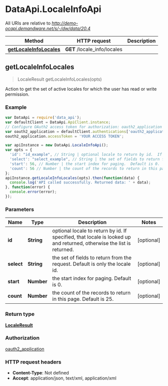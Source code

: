 # DataApi.LocaleInfoApi

All URIs are relative to *http://demo-ocapi.demandware.net/s/-/dw/data/20.4*

Method | HTTP request | Description
------------- | ------------- | -------------
[**getLocaleInfoLocales**](LocaleInfoApi.md#getLocaleInfoLocales) | **GET** /locale_info/locales | 



## getLocaleInfoLocales

> LocaleResult getLocaleInfoLocales(opts)



Action to get the set of active locales for which the user has read or write permission.

### Example

```javascript
var DataApi = require('data_api');
var defaultClient = DataApi.ApiClient.instance;
// Configure OAuth2 access token for authorization: oauth2_application
var oauth2_application = defaultClient.authentications['oauth2_application'];
oauth2_application.accessToken = 'YOUR ACCESS TOKEN';

var apiInstance = new DataApi.LocaleInfoApi();
var opts = {
  'id': "id_example", // String | optional locale to return by id.  If specified, that locale is looked up and returned, otherwise the                list is returned.
  'select': "select_example", // String | the set of fields to return from the request.  Default is only the locale id.
  'start': 56, // Number | the start index for paging.  Default is 0.
  'count': 56 // Number | the count of the records to return in this page.  Default is 25.
};
apiInstance.getLocaleInfoLocales(opts).then(function(data) {
  console.log('API called successfully. Returned data: ' + data);
}, function(error) {
  console.error(error);
});

```

### Parameters



Name | Type | Description  | Notes
------------- | ------------- | ------------- | -------------
 **id** | **String**| optional locale to return by id.  If specified, that locale is looked up and returned, otherwise the                list is returned. | [optional] 
 **select** | **String**| the set of fields to return from the request.  Default is only the locale id. | [optional] 
 **start** | **Number**| the start index for paging.  Default is 0. | [optional] 
 **count** | **Number**| the count of the records to return in this page.  Default is 25. | [optional] 

### Return type

[**LocaleResult**](LocaleResult.md)

### Authorization

[oauth2_application](../README.md#oauth2_application)

### HTTP request headers

- **Content-Type**: Not defined
- **Accept**: application/json, text/xml, application/xml

